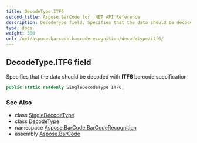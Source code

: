 ```yaml
---
title: DecodeType.ITF6
second_title: Aspose.BarCode for .NET API Reference
description: DecodeType field. Specifies that the data should be decoded with ITF6 barcode specification
type: docs
weight: 580
url: /net/aspose.barcode.barcoderecognition/decodetype/itf6/
---
```

## DecodeType.ITF6 field

Specifies that the data should be decoded with **ITF6** barcode specification

```csharp
public static readonly SingleDecodeType ITF6;
```

### See Also

* class [SingleDecodeType](../../singledecodetype/)
* class [DecodeType](../)
* namespace [Aspose.BarCode.BarCodeRecognition](../../../aspose.barcode.barcoderecognition/)
* assembly [Aspose.BarCode](../../../)


